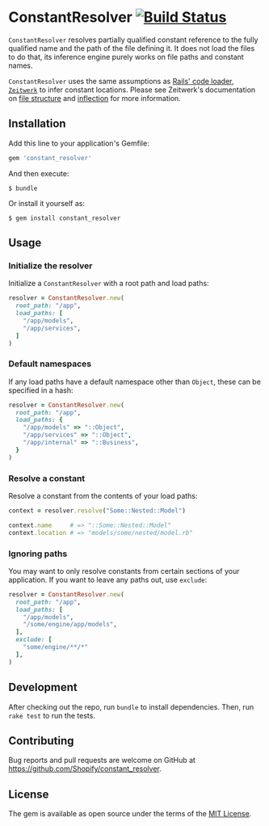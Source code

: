# ConstantResolver [![Build Status](https://github.com/Shopify/constant_resolver/workflows/CI/badge.svg)](https://github.com/Shopify/constant_resolver/actions?query=workflow%3ACI)

`ConstantResolver` resolves partially qualified constant reference to the fully qualified name and the path of the file defining it. It does not load the files to do that, its inference engine purely works on file paths and constant names.

`ConstantResolver` uses the same assumptions as [Rails' code loader, `Zeitwerk`](https://github.com/fxn/zeitwerk) to infer constant locations. Please see Zeitwerk's documentation on [file structure](https://github.com/fxn/zeitwerk#file-structure) and [inflection](https://github.com/fxn/zeitwerk#zeitwerkinflector) for more information.

## Installation

Add this line to your application's Gemfile:

```ruby
gem 'constant_resolver'
```

And then execute:

    $ bundle

Or install it yourself as:

    $ gem install constant_resolver

## Usage

### Initialize the resolver

Initialize a `ConstantResolver` with a root path and load paths:

```ruby
resolver = ConstantResolver.new(
  root_path: "/app",
  load_paths: [
    "/app/models",
    "/app/services",
  ]
)
```

### Default namespaces

If any load paths have a default namespace other than `Object`, these can be specified in a hash:

```ruby
resolver = ConstantResolver.new(
  root_path: "/app",
  load_paths: {
    "/app/models" => "::Object",
    "/app/services" => "::Object",
    "/app/internal" => "::Business",
  }
)
```

### Resolve a constant

Resolve a constant from the contents of your load paths:

```ruby
context = resolver.resolve("Some::Nested::Model")

context.name     # => "::Some::Nested::Model"
context.location # => "models/some/nested/model.rb"
```

### Ignoring paths

You may want to only resolve constants from certain sections of your application. If you want to leave any paths out, use `exclude`:

```ruby
resolver = ConstantResolver.new(
  root_path: "/app",
  load_paths: [
    "/app/models",
    "/some/engine/app/models",
  ],
  exclude: [
    "some/engine/**/*"
  ],
)
```

## Development

After checking out the repo, run `bundle` to install dependencies. Then, run `rake test` to run the tests.

## Contributing

Bug reports and pull requests are welcome on GitHub at https://github.com/Shopify/constant_resolver.

## License

The gem is available as open source under the terms of the [MIT License](https://opensource.org/licenses/MIT).
